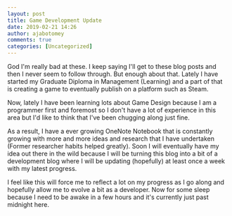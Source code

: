 ```yaml
---
layout: post
title: Game Development Update
date: 2019-02-21 14:26
author: ajabotomey
comments: true
categories: [Uncategorized]
---
```

<!-- wp:paragraph -->
<p>God I'm really bad at these. I keep saying I'll get to these blog posts and then I never seem to follow through. But enough about that. Lately I have started my Graduate Diploma in Management (Learning) and a part of that is creating a game to eventually publish on a platform such as Steam. </p>
<!-- /wp:paragraph -->

<!-- wp:paragraph -->
<p>Now, lately I have been learning lots about Game Design because I am a programmer first and foremost so I don't have a lot of experience in this area but I'd like to think that I've been chugging along just fine. </p>
<!-- /wp:paragraph -->

<!-- wp:paragraph -->
<p>As a result, I have a ever growing OneNote Notebook that is constantly growing with more and more ideas and research that I have undertaken (Former researcher habits helped greatly). Soon I will eventually have my idea out there in the wild because I will be turning this blog into a bit of a development blog where I will be updating (hopefully) at least once a week with my latest progress. </p>
<!-- /wp:paragraph -->

<!-- wp:paragraph -->
<p>I feel like this will force me to reflect a lot on my progress as I go along and hopefully allow me to evolve a bit as a developer. Now for some sleep because I need to be awake in a few hours and it's currently just past midnight here.</p>
<!-- /wp:paragraph -->
